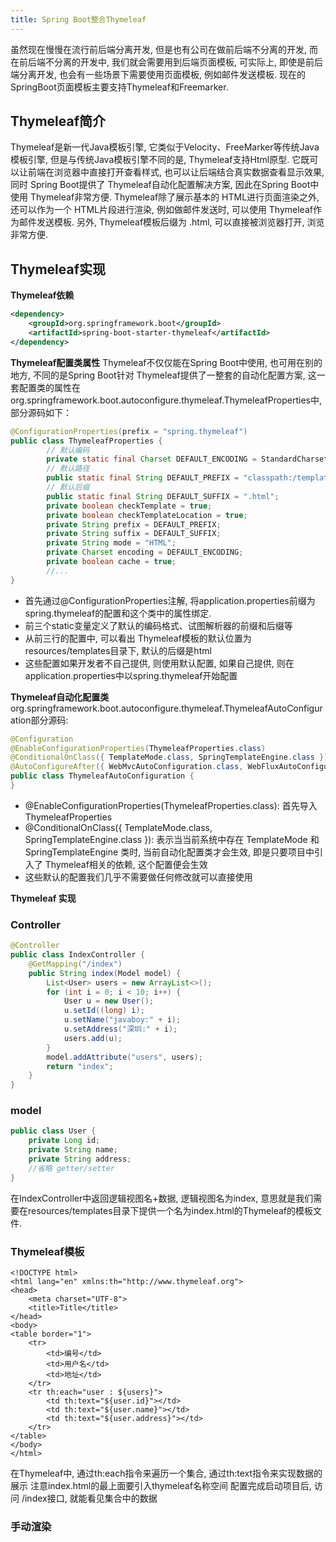 ```yaml
---
title: Spring Boot整合Thymeleaf
---
```

虽然现在慢慢在流行前后端分离开发, 但是也有公司在做前后端不分离的开发, 而在前后端不分离的开发中, 我们就会需要用到后端页面模板, 可实际上, 即使是前后端分离开发, 也会有一些场景下需要使用页面模板, 例如邮件发送模板.
现在的SpringBoot页面模板主要支持Thymeleaf和Freemarker.

## Thymeleaf简介
Thymeleaf是新一代Java模板引擎, 它类似于Velocity、FreeMarker等传统Java模板引擎, 但是与传统Java模板引擎不同的是, Thymeleaf支持Html原型.
它既可以让前端在浏览器中直接打开查看样式, 也可以让后端结合真实数据查看显示效果, 同时 Spring Boot提供了 Thymeleaf自动化配置解决方案, 因此在Spring Boot中使用 Thymeleaf非常方便.
Thymeleaf除了展示基本的 HTML进行页面渲染之外, 还可以作为一个 HTML片段进行渲染, 例如做邮件发送时, 可以使用 Thymeleaf作为邮件发送模板.
另外, Thymeleaf模板后缀为 .html, 可以直接被浏览器打开, 浏览非常方便.

## Thymeleaf实现
**Thymeleaf依赖**
```xml
<dependency>
    <groupId>org.springframework.boot</groupId>
    <artifactId>spring-boot-starter-thymeleaf</artifactId>
</dependency>
```
**Thymeleaf配置类属性**
Thymeleaf不仅仅能在Spring Boot中使用, 也可用在别的地方, 不同的是Spring Boot针对 Thymeleaf提供了一整套的自动化配置方案, 这一套配置类的属性在org.springframework.boot.autoconfigure.thymeleaf.ThymeleafProperties中, 部分源码如下：
```java
@ConfigurationProperties(prefix = "spring.thymeleaf")
public class ThymeleafProperties {
        // 默认编码
        private static final Charset DEFAULT_ENCODING = StandardCharsets.UTF_8;
        // 默认路径
        public static final String DEFAULT_PREFIX = "classpath:/templates/";
        // 默认后缀
        public static final String DEFAULT_SUFFIX = ".html";
        private boolean checkTemplate = true;
        private boolean checkTemplateLocation = true;
        private String prefix = DEFAULT_PREFIX;
        private String suffix = DEFAULT_SUFFIX;
        private String mode = "HTML";
        private Charset encoding = DEFAULT_ENCODING;
        private boolean cache = true;
        //...
}
```
<ul>
<li>首先通过@ConfigurationProperties注解, 将application.properties前缀为spring.thymeleaf的配置和这个类中的属性绑定.</li>
<li>前三个static变量定义了默认的编码格式、试图解析器的前缀和后缀等</li>
<li>从前三行的配置中, 可以看出 Thymeleaf模板的默认位置为 resources/templates目录下, 默认的后缀是html</li>
<li>这些配置如果开发者不自己提供, 则使用默认配置, 如果自己提供, 则在application.properties中以spring.thymeleaf开始配置</li>
</ul>

**Thymeleaf自动化配置类**
org.springframework.boot.autoconfigure.thymeleaf.ThymeleafAutoConfiguration部分源码:
```java
@Configuration
@EnableConfigurationProperties(ThymeleafProperties.class)
@ConditionalOnClass({ TemplateMode.class, SpringTemplateEngine.class })
@AutoConfigureAfter({ WebMvcAutoConfiguration.class, WebFluxAutoConfiguration.class })
public class ThymeleafAutoConfiguration {
}
```
<ul>
<li>@EnableConfigurationProperties(ThymeleafProperties.class): 首先导入ThymeleafProperties</li>
<li>@ConditionalOnClass({ TemplateMode.class, SpringTemplateEngine.class }): 表示当当前系统中存在 TemplateMode 和 SpringTemplateEngine 类时, 当前自动化配置类才会生效, 即是只要项目中引入了 Thymeleaf相关的依赖, 这个配置便会生效</li>
<li>这些默认的配置我们几乎不需要做任何修改就可以直接使用</li>
</ul>

**Thymeleaf 实现**
### Controller
```java
@Controller
public class IndexController {
    @GetMapping("/index")
    public String index(Model model) {
        List<User> users = new ArrayList<>();
        for (int i = 0; i < 10; i++) {
            User u = new User();
            u.setId((long) i);
            u.setName("javaboy:" + i);
            u.setAddress("深圳:" + i);
            users.add(u);
        }
        model.addAttribute("users", users);
        return "index";
    }
}
```

### model
```java
public class User {
    private Long id;
    private String name;
    private String address;
    //省略 getter/setter
}
```
在IndexController中返回逻辑视图名+数据, 逻辑视图名为index, 意思就是我们需要在resources/templates目录下提供一个名为index.html的Thymeleaf的模板文件.

### Thymeleaf模板
```vue
<!DOCTYPE html>
<html lang="en" xmlns:th="http://www.thymeleaf.org">
<head>
    <meta charset="UTF-8">
    <title>Title</title>
</head>
<body>
<table border="1">
    <tr>
        <td>编号</td>
        <td>用户名</td>
        <td>地址</td>
    </tr>
    <tr th:each="user : ${users}">
        <td th:text="${user.id}"></td>
        <td th:text="${user.name}"></td>
        <td th:text="${user.address}"></td>
    </tr>
</table>
</body>
</html>
```
在Thymeleaf中, 通过th:each指令来遍历一个集合, 通过th:text指令来实现数据的展示
注意index.html的最上面要引入thymeleaf名称空间
配置完成启动项目后, 访问 /index接口, 就能看见集合中的数据

### 手动渲染

